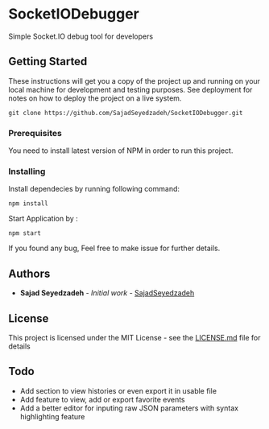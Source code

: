 
# SocketIODebugger

Simple Socket.IO debug tool for developers

## Getting Started

These instructions will get you a copy of the project up and running on your local machine for development and testing purposes. See deployment for notes on how to deploy the project on a live system.

```
git clone https://github.com/SajadSeyedzadeh/SocketIODebugger.git
```

### Prerequisites

You need to install latest version of NPM in order to run this project.


### Installing

Install dependecies by running following command:
```
npm install
```
Start Application by :
```
npm start
```
If you found any bug, Feel free to make issue for further details.




## Authors

* **Sajad Seyedzadeh** - *Initial work* - [SajadSeyedzadeh](https://github.com/SajadSeyedzadeh)


## License

This project is licensed under the MIT License - see the [LICENSE.md](LICENSE.md) file for details

## Todo

* Add section to view histories or even export it in usable file
* Add feature to view, add or export favorite events
* Add a better editor for inputing raw JSON parameters with syntax highlighting feature 

